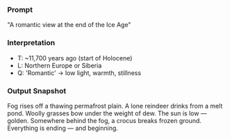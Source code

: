 ### Prompt
"A romantic view at the end of the Ice Age"

### Interpretation
- T: ~11,700 years ago (start of Holocene)
- L: Northern Europe or Siberia
- Q: 'Romantic' → low light, warmth, stillness

### Output Snapshot
Fog rises off a thawing permafrost plain. A lone reindeer drinks from a melt pond.
Woolly grasses bow under the weight of dew. The sun is low — golden.
Somewhere behind the fog, a crocus breaks frozen ground. Everything is ending — and beginning.
